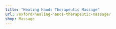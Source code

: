 ```yaml
---
title: "Healing Hands Therapeutic Massage"
url: /oxford/healing-hands-therapeutic-massage/
shop: Massage
---
```

